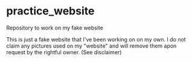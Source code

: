 # practice_website
Repository to work on my fake website

This is just a fake website that I've been working on on my own. 
I do not claim any pictures used on my "website" and will remove them apon request by the rightful owner. (See disclaimer)
